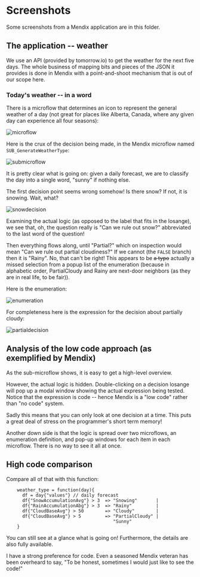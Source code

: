 # Screenshots

Some screenshots from a Mendix application are in this folder.

## The application -- weather

We use an API (provided by tomorrow.io) to get the weather for the next five days. The whole business of mapping bits and pieces of the JSON it provides is done in Mendix with a point-and-shoot mechanism that is out of our scope here.

### Today's weather -- in a word

There is a microflow that determines an icon to represent the general weather of a day (not great for places like Alberta, Canada, where any given day can experience all four seasons):

![microflow](https://b1conrad.github.io/opinion-of-low-code/screenshots/Microflow.png)

Here is the crux of the decision being made, in the Mendix microflow named `SUB_GenerateWeatherType`:

![submicroflow](https://b1conrad.github.io/opinion-of-low-code/screenshots/SubMicroflow.png)

It is pretty clear what is going on: given a daily forecast, we are to classify the day into a single word, "sunny" if nothing else.

The first decision point seems wrong somehow! Is there snow? If not, it is snowing. Wait, what?

![snowdecision](https://b1conrad.github.io/opinion-of-low-code/screenshots/SnowDecision.png)

Examining the actual logic (as opposed to the label that fits in the losange), we see that, oh, the question really is "Can we rule out snow?" abbreviated to the last word of the question!

Then everything flows along, until "Partial?" which on inspection would mean "Can we rule out partial cloudiness?" If we cannot (the `FALSE` branch) then it is "Rainy". No, that can't be right! This appears to be ~~a typo~~ actually a missed selection from a popup list of the enumeration (because in alphabetic order, PartialCloudy and Rainy are next-door neighbors (as they are in real life, to be fair)).

Here is the enumeration:

![enumeration](https://b1conrad.github.io/opinion-of-low-code/screenshots/Enumeration.png)

For completeness here is the expression for the decision about partially cloudy:

![partialdecision](https://b1conrad.github.io/opinion-of-low-code/screenshots/PartialDecision.png)

## Analysis of the low code approach (as exemplified by Mendix)

As the sub-microflow shows, it is easy to get a high-level overview.

However, the actual logic is hidden. Double-clicking on a decision losange will pop up a modal window showing the actual expression being tested.
Notice that the expression is code -- hence Mendix is a "low code" rather than "no code" system.

Sadly this means that you can only look at one decision at a time. This puts a great deal of stress on the programmer's short term memory!

Another down side is that the logic is spread over two microflows, an enumeration definition, and pop-up windows for each item in each microflow.
There is no way to see it all at once.

## High code comparison

Compare all of that with this function:
```
    weather_type = function(day){
      df = day{"values"} // daily forecast
      df{"SnowAccumulationAvg"} > 3  => "Snowing"       |
      df{"RainAccumulationAbg"} > 3  => "Rainy"         |
      df{"CloudBaseAvg"} > 50        => "Cloudy"        |
      df{"CloudBaseAvg"} > 5         => "PartialCloudy" |
                                        "Sunny"
    }
```

You can still see at a glance what is going on! Furthermore, the details are also fully available.

I have a strong preference for code. Even a seasoned Mendix veteran has been overheard to say, "To be honest, sometimes I would just like to see the code!"

